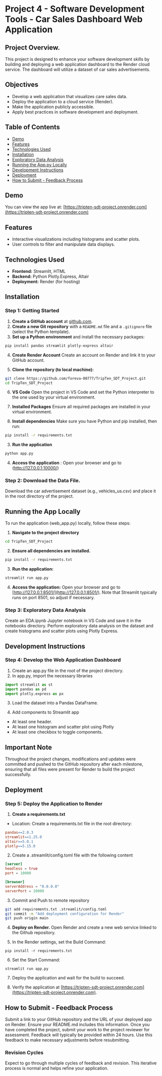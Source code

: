 # Project 4 - Software Development Tools - Car Sales Dashboard Web Application

## Project Overview.

This project is designed to enhance your software development skills by building and deploying a web application dashboard to the Render cloud service. The dashboard will utilize a dataset of car sales advertisements. 

## Objectives 
- Develop a web application that visualizes care sales data.
- Deploy the application to a cloud service (Render).
- Make the application publicly accessible.
- Apply best practices in software development and deployment. 

## Table of Contents

- [Demo](#demo)
- [Features](#Features)
- [Technologies Used](#technologies-used)
- [Installation](#installation)
- [Exploratory Data Analysis](#exploratory-data-analysis)
- [Running the App.py Locally](#running-the-app-locally)
- [Development Instructions](#development-instructions)
- [Deployment](#deployment)
- [How to Submit - Feedback Process](#submit-feedback-process)

## Demo 

You can view the app live at: [https://tripten-sdt-project.onrender.com](https://tripten-sdt-project.onrender.com)

## Features

- Interactive visualizations including histograms and scatter plots.
- User controls to filter and manipulate data displays.

## Technologies Used

- **Frontend:** Streamlit, HTML 
- **Backend:** Python Plotly.Express, Altair
- **Deployment:** Render (for hosting)

## Installation

### Step 1: Getting Started

1. **Create a GitHub account** at [github.com](https://github.com).
2. **Create a new Git repository** with a `README.md` file and a `.gitignore` file (select the Python template).
3. **Set up a Python environment** and install the necessary packages:
```bash
pip install pandas streamlit plotly-express altair 
```
4. **Create Render Account** 
Create an account on Render and link it to your GitHub account.

5. **Clone the repository (to local machine):**
```bash
git clone https://github.com/foreva-00777/TripTen_SDT_Project.git
cd TripTen_SDT_Project
```
6. **VS Code** Open the project in VS Code and set the Python interpreter to the one used by your virtual environment.

7. **Installed Packages** Ensure all required packages are installed in your virtual environment.

2. **Install dependencies** Make sure you have Python and pip installed, then run:
```bash
pip install -r requirements.txt
```
3. **Run the application** 
```bash
python app.py
```
4. **Access the application** : Open your browser and go to (http://127.0.0.1:10000/)

### Step 2: Download the Data File. 

Download the car advertisement dataset (e.g., vehicles_us.csv) and place it in the root directory of the project.

## Running the App Locally

To run the application (web_app.py) locally, follow these steps: 

1. **Navigate to the project directory** 
```bash
cd TripTen_SDT_Project
```

2. **Ensure all dependencies are installed.**
```bash 
pip install -r requirements.txt
```

3. **Run the application:**
```bash 
streamlit run app.py
```
4. **Access the application:** Open your browser and go to [http://127.0.0.1:8501/](http://127.0.0.1:8501/). Note that Streamlit typically runs on port 8501, so adjust if necessary.

### Step 3: Exploratory Data Analysis
Create an EDA.ipynb Jupyter notebook in VS Code and save it in the notebooks directory.
Perform exploratory data analysis on the dataset and create histograms and scatter plots using Plotly Express.

## Development Instructions 

### Step 4: Develop the Web Application Dashboard

1. Create an app.py file in the root of the project directory.
2. In app.py, import the necessary libraries
```python
import streamlit as st
import pandas as pd
import plotly.express as px
```
3. Load the dataset into a Pandas DataFrame.

4. Add components to Streamlit app
- At least one header.
- At least one histogram and scatter plot using Plotly
- At least one checkbox to toggle components.

## Important Note

Throughout the project changes, modifications and updates were committed and pushed to the GitHub repository after each milestone, ensuring that all files were present for Render to build the project successfully. 

## Deployment

### Step 5: Deploy the Application to Render

1. **Create a requirements.txt** 
- Location: Create a requirements.txt file in the root directory:
```makefile
pandas==2.0.3
streamlit==1.25.0
altair==5.0.1
plotly==5.15.0
```
2. Create a .streamlit/config.toml file with the following content
```toml
[server]
headless = true
port = 10000

[browser]
serverAddress = "0.0.0.0"
serverPort = 10000
```
3. Commit and Push to remote repository

```bash
git add requirements.txt .streamlit/config.toml
git commit -m "Add deployment configuration for Render"
git push origin main
```

4. **Deploy on Render.** Open Render and create a new web service linked to the Github repository. 

5. In the Render settings, set the Build Command:
```
pip install -r requirements.txt
```
6. Set the Start Command: 
```arduino
streamlit run app.py
```
7. Deploy the application and wait for the build to succeed.

8. Verify the application at [https://tripten-sdt-project.onrender.com](https://tripten-sdt-project.onrender.com).


## How to Submit - Feedback Process 

Submit a link to your GitHub repository and the URL of your deployed app on Render. Ensure your README.md includes this information. Once you have completed the project, submit your work to the project reviewer for assessment. Feedback will typically be provided within 24 hours. Use this feedback to make necessary adjustments before resubmitting.

### Revision Cycles

Expect to go through multiple cycles of feedback and revision. This iterative process is normal and helps refine your application.
